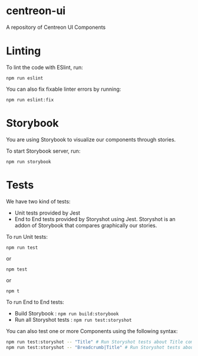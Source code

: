 # centreon-ui

A repository of Centreon UI Components

# Linting

To lint the code with ESlint, run:

`npm run eslint`

You can also fix fixable linter errors by running:

`npm run eslint:fix`

# Storybook

You are using Storybook to visualize our components through stories.

To start Storybook server, run:

`npm run storybook`

# Tests

We have two kind of tests:
 - Unit tests provided by Jest
 - End to End tests provided by Storyshot using Jest. Storyshot is an addon of Storybook that compares graphically our stories.

To run Unit tests:

`npm run test`

or

`npm test`

or

`npm t`

To run End to End tests:
  - Build Storybook : `npm run build:storybook`
  - Run all Storyshot tests : `npm run test:storyshot`

You can also test one or more Components using the following syntax:

```bash
npm run test:storyshot -- "Title" # Run Storyshot tests about Title component
npm run test:storyshot -- "Breadcrumb|Title" # Run Storyshot tests about Title and Breadcrumb components
```
